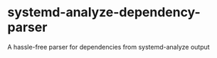 # systemd-analyze-dependency-parser
A hassle-free parser for dependencies from systemd-analyze output

